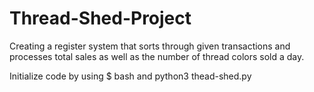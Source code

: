 # Thread-Shed-Project
Creating a register system that sorts through given transactions and processes total sales 
as well as the number of thread colors sold a day.

Initialize code by using $ bash and python3 thead-shed.py
